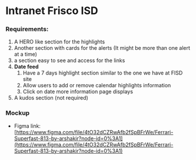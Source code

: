 # Intranet Frisco ISD

### Requirements: 
1. A HERO like section for the highlights
2. Another section with cards for the alerts (It might be more than one alert at a time)
3. a section easy to see and access for the links
4. **Date feed**
    1. Have a 7 days highlight section similar to the one we have at FISD site
    2. Allow users to add or remove calendar highlights information 
    3. Click on date more information page displays
5. A kudos section (not required)

### Mockup 

* Figma link:     
[https://www.figma.com/file/4tO32dCZRwAfb2fSpBFrWe/Ferrari-Superfast-813-by-arshakir?node-id=0%3A1](https://www.figma.com/file/4tO32dCZRwAfb2fSpBFrWe/Ferrari-Superfast-813-by-arshakir?node-id=0%3A1)

